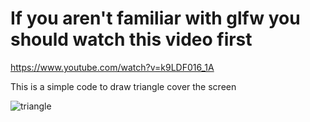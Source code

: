 # If you aren't familiar with glfw you should watch this video first 

https://www.youtube.com/watch?v=k9LDF016_1A

 This is a simple code to draw triangle cover the screen 

![triangle](https://preview.ibb.co/n5ehWV/Capture2.png)
